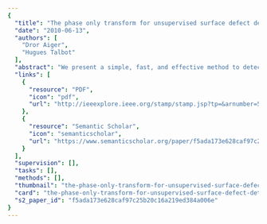 ```yaml
---
{
  "title": "The phase only transform for unsupervised surface defect detection",
  "date": "2010-06-13",
  "authors": [
    "Dror Aiger",
    "Hugues Talbot"
  ],
  "abstract": "We present a simple, fast, and effective method to detect defects on textured surfaces. Our method is unsupervised and contains no learning stage or information on the texture being inspected. The new method is based on the Phase Only Transform (PHOT) which correspond to the Discrete Fourier Transform (DFT), normalized by the magnitude. The PHOT removes any regularities, at arbitrary scales, from the image while preserving only irregular patterns considered to represent defects. The localization is obtained by the inverse transform followed by adaptive thresholding using a simple standard statistical method. The main computational requirement is thus to apply the DFT on the input image. The new method is also easy to implement in a few lines of code. Despite its simplicity, the methods is shown to be effective and generic as tested on various inputs, requiring only one parameter for sensitivity. We provide theoretical justification based on a simple model and show results on various kinds of patterns. We also discuss some limitations.",
  "links": [
    {
      "resource": "PDF",
      "icon": "pdf",
      "url": "http://ieeexplore.ieee.org/stamp/stamp.jsp?tp=&arnumber=5540198"
    },
    {
      "resource": "Semantic Scholar",
      "icon": "semanticscholar",
      "url": "https://www.semanticscholar.org/paper/f5ada173e628caf97c25b20c16a219ed384a006e"
    }
  ],
  "supervision": [],
  "tasks": [],
  "methods": [],
  "thumbnail": "the-phase-only-transform-for-unsupervised-surface-defect-detection-thumb.jpg",
  "card": "the-phase-only-transform-for-unsupervised-surface-defect-detection-card.jpg",
  "s2_paper_id": "f5ada173e628caf97c25b20c16a219ed384a006e"
}
---
```


